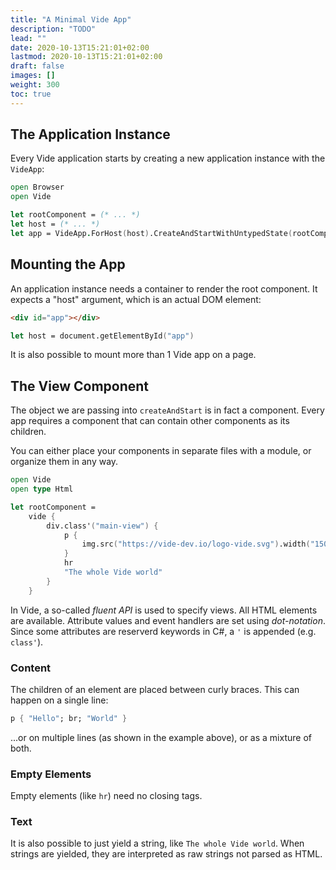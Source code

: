 ```yaml
---
title: "A Minimal Vide App"
description: "TODO"
lead: ""
date: 2020-10-13T15:21:01+02:00
lastmod: 2020-10-13T15:21:01+02:00
draft: false
images: []
weight: 300
toc: true
---
```


## The Application Instance

Every Vide application starts by creating a new application instance with the `VideApp`:

```fsharp
open Browser
open Vide

let rootComponent = (* ... *)
let host = (* ... *)
let app = VideApp.ForHost(host).CreateAndStartWithUntypedState(rootComponent)
```

## Mounting the App

An application instance needs a container to render the root component. It expects a "host" argument, which is an actual DOM element:

```html
<div id="app"></div>
```

```fsharp
let host = document.getElementById("app")
```

It is also possible to mount more than 1 Vide app on a page.

## The View Component

The object we are passing into `createAndStart` is in fact a component. Every app requires a component that can contain other components as its children.

You can either place your components in separate files with a module, or organize them in any way.

```fsharp
open Vide
open type Html

let rootComponent =
    vide {
        div.class'("main-view") {
            p {
                img.src("https://vide-dev.io/logo-vide.svg").width("150px")
            }
            hr
            "The whole Vide world"
        }
    }
```

In Vide, a so-called *fluent API* is used to specify views. All HTML elements are available. Attribute values and event handlers are set using *dot-notation*. Since some attributes are reserverd keywords in C#, a `'` is appended (e.g. `class'`).

### Content

The children of an element are placed between curly braces. This can happen on a single line:

```fsharp
p { "Hello"; br; "World" }
```

...or on multiple lines (as shown in the example above), or as a mixture of both.

### Empty Elements

Empty elements (like `hr`) need no closing tags.

### Text

It is also possible to just yield a string, like `The whole Vide world`. When strings are yielded, they are interpreted as raw strings not parsed as HTML.
